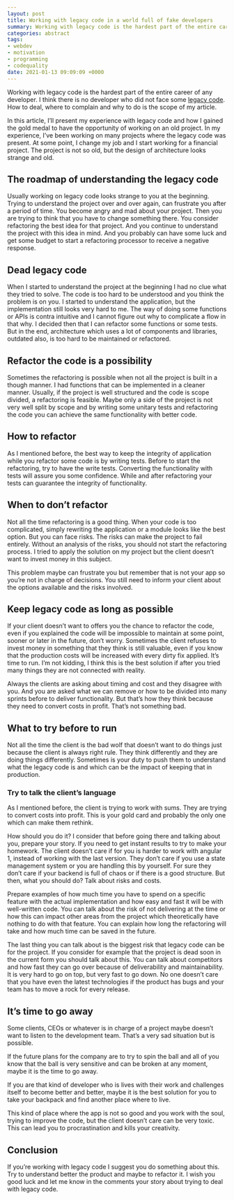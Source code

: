 ```yaml
---
layout: post
title: Working with legacy code in a world full of fake developers
summary: Working with legacy code is the hardest part of the entire career of any developer.
categories: abstract
tags:
- webdev
- motivation
- programming
- codequality
date: 2021-01-13 09:09:09 +0000
---
```


Working with legacy code is the hardest part of the entire career of any developer. I think there is no developer who did not face some [legacy code](https://www.techopedia.com/definition/25326/legacy-code). How to deal, where to complain and why to do is the scope of my article.

In this article, I’ll present my experience with legacy code and how I gained the gold medal to have the opportunity of working on an old project. In my experience, I’ve been working on many projects where the legacy code was present. At some point, I change my job and I start working for a financial project. The project is not so old, but the design of architecture looks strange and old.

## The roadmap of understanding the legacy code

Usually working on legacy code looks strange to you at the beginning. Trying to understand the project over and over again, can frustrate you after a period of time. You become angry and mad about your project. Then you are trying to think that you have to change something there. You consider refactoring the best idea for that project. And you continue to understand the project with this idea in mind. And you probably can have some luck and get some budget to start a refactoring processor to receive a negative response.

## Dead legacy code

When I started to understand the project at the beginning I had no clue what they tried to solve. The code is too hard to be understood and you think the problem is on you. I started to understand the application, but the implementation still looks very hard to me. The way of doing some functions or APIs is contra intuitive and I cannot figure out why to complicate a flow in that why. I decided then that I can refactor some functions or some tests. But in the end, architecture which uses a lot of components and libraries, outdated also, is too hard to be maintained or refactored.

## Refactor the code is a possibility

Sometimes the refactoring is possible when not all the project is built in a though manner. I had functions that can be implemented in a cleaner manner. Usually, if the project is well structured and the code is scope divided, a refactoring is feasible. Maybe only a side of the project is not very well split by scope and by writing some unitary tests and refactoring the code you can achieve the same functionality with better code.

## How to refactor

As I mentioned before, the best way to keep the integrity of application while you refactor some code is by writing tests. Before to start the refactoring, try to have the write tests. Converting the functionality with tests will assure you some confidence. While and after refactoring your tests can guarantee the integrity of functionality.

## When to don’t refactor

Not all the time refactoring is a good thing. When your code is too complicated, simply rewriting the application or a module looks like the best option. But you can face risks. The risks can make the project to fail entirely. Without an analysis of the risks, you should not start the refactoring process. I tried to apply the solution on my project but the client doesn’t want to invest money in this subject.

This problem maybe can frustrate you but remember that is not your app so you’re not in charge of decisions. You still need to inform your client about the options available and the risks involved.

## Keep legacy code as long as possible

If your client doesn’t want to offers you the chance to refactor the code, even if you explained the code will be impossible to maintain at some point, sooner or later in the future, don’t worry. Sometimes the client refuses to invest money in something that they think is still valuable, even if you know that the production costs will be increased with every dirty fix applied. It’s time to run. I’m not kidding, I think this is the best solution if after you tried many things they are not connected with reality.

Always the clients are asking about timing and cost and they disagree with you. And you are asked what we can remove or how to be divided into many sprints before to deliver functionality. But that’s how they think because they need to convert costs in profit. That’s not something bad.

## What to try before to run

Not all the time the client is the bad wolf that doesn’t want to do things just because the client is always right rule. They think differently and they are doing things differently. Sometimes is your duty to push them to understand what the legacy code is and which can be the impact of keeping that in production.

### Try to talk the client’s language

As I mentioned before, the client is trying to work with sums. They are trying to convert costs into profit. This is your gold card and probably the only one which can make them rethink.

How should you do it? I consider that before going there and talking about you, prepare your story. If you need to get instant results to try to make your homework. The client doesn’t care if for you is harder to work with angular 1, instead of working with the last version. They don’t care if you use a state management system or you are handling this by yourself. For sure they don’t care if your backend is full of chaos or if there is a good structure. But then, what you should do? Talk about risks and costs.

Prepare examples of how much time you have to spend on a specific feature with the actual implementation and how easy and fast it will be with well-written code. You can talk about the risk of not delivering at the time or how this can impact other areas from the project which theoretically have nothing to do with that feature. You can explain how long the refactoring will take and how much time can be saved in the future.

The last thing you can talk about is the biggest risk that legacy code can be for the project. If you consider for example that the project is dead soon in the current form you should talk about this. You can talk about competitors and how fast they can go over because of deliverability and maintainability. It is very hard to go on top, but very fast to go down. No one doesn’t care that you have even the latest technologies if the product has bugs and your team has to move a rock for every release.

## It’s time to go away

Some clients, CEOs or whatever is in charge of a project maybe doesn’t want to listen to the development team. That’s a very sad situation but is possible.

If the future plans for the company are to try to spin the ball and all of you know that the ball is very sensitive and can be broken at any moment, maybe it is the time to go away.

If you are that kind of developer who is lives with their work and challenges itself to become better and better, maybe it is the best solution for you to take your backpack and find another place where to live.

This kind of place where the app is not so good and you work with the soul, trying to improve the code, but the client doesn’t care can be very toxic. This can lead you to procrastination and kills your creativity.

## Conclusion

If you’re working with legacy code I suggest you do something about this. Try to understand better the product and maybe to refactor it. I wish you good luck and let me know in the comments your story about trying to deal with legacy code.